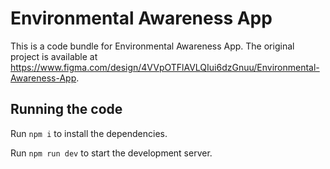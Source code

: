 
  # Environmental Awareness App

  This is a code bundle for Environmental Awareness App. The original project is available at https://www.figma.com/design/4VVpOTFlAVLQIui6dzGnuu/Environmental-Awareness-App.

  ## Running the code

  Run `npm i` to install the dependencies.

  Run `npm run dev` to start the development server.
  